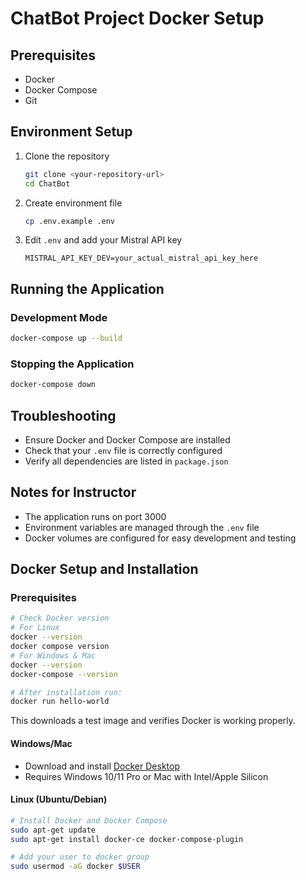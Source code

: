 # ChatBot Project Docker Setup

## Prerequisites
- Docker
- Docker Compose
- Git

## Environment Setup

1. Clone the repository
   ```bash
   git clone <your-repository-url>
   cd ChatBot
   ```

2. Create environment file
   ```bash
   cp .env.example .env
   ```

3. Edit `.env` and add your Mistral API key
   ```
   MISTRAL_API_KEY_DEV=your_actual_mistral_api_key_here
   ```

## Running the Application

### Development Mode
```bash
docker-compose up --build
```

### Stopping the Application
```bash
docker-compose down
```

## Troubleshooting
- Ensure Docker and Docker Compose are installed
- Check that your `.env` file is correctly configured
- Verify all dependencies are listed in `package.json`

## Notes for Instructor
- The application runs on port 3000
- Environment variables are managed through the `.env` file
- Docker volumes are configured for easy development and testing

## Docker Setup and Installation

### Prerequisites
```bash
# Check Docker version 
# For Linux
docker --version
docker compose version
# For Windows & Mac
docker --version
docker-compose --version
```

```bash
# After installation run:
docker run hello-world
```
This downloads a test image and verifies Docker is working properly.

#### Windows/Mac
- Download and install [Docker Desktop](https://www.docker.com/products/docker-desktop/)
- Requires Windows 10/11 Pro or Mac with Intel/Apple Silicon

#### Linux (Ubuntu/Debian)
```bash
# Install Docker and Docker Compose
sudo apt-get update
sudo apt-get install docker-ce docker-compose-plugin

# Add your user to docker group
sudo usermod -aG docker $USER
```
